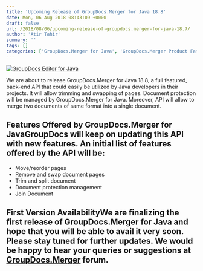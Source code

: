 ```yaml
---
title: 'Upcoming Release of GroupDocs.Merger for Java 18.8'
date: Mon, 06 Aug 2018 08:43:09 +0000
draft: false
url: /2018/08/06/upcoming-release-of-groupdocs.merger-for-java-18.7/
author: 'Atir Tahir'
summary: ''
tags: []
categories: ['GroupDocs.Merger for Java', 'GroupDocs.Merger Product Family']
---
```


[![GroupDocs Editor for Java](http://blog.groupdocs.com/wp-content/uploads/sites/4/2018/08/groupdocs-merger.png)](https://www.groupdocs.com/products/merger/net)

We are about to release GroupDocs.Merger for Java 18.8, a full featured, back-end API that could easily be utilized by Java developers in their projects. It will allow trimming and swapping of pages. Document protection will be managed by GroupDocs.Merger for Java. Moreover, API will allow to merge two documents of same format into a single document.

## Features Offered by GroupDocs.Merger for JavaGroupDocs will keep on updating this API with new features. An initial list of features offered by the API will be:

*   Move/reorder pages
*   Remove and swap document pages
*   Trim and split document
*   Document protection management
*   Join Document

## First Version AvailabilityWe are finalizing the first release of GroupDocs.Merger for Java and hope that you will be able to avail it very soon. Please stay tuned for further updates. We would be happy to hear your queries or suggestions at [GroupDocs.Merger](https://forum.groupdocs.com/c/merger) forum.




